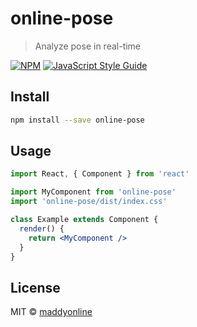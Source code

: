 # online-pose

> Analyze pose in real-time

[![NPM](https://img.shields.io/npm/v/online-pose.svg)](https://www.npmjs.com/package/online-pose) [![JavaScript Style Guide](https://img.shields.io/badge/code_style-standard-brightgreen.svg)](https://standardjs.com)

## Install

```bash
npm install --save online-pose
```

## Usage

```jsx
import React, { Component } from 'react'

import MyComponent from 'online-pose'
import 'online-pose/dist/index.css'

class Example extends Component {
  render() {
    return <MyComponent />
  }
}
```

## License

MIT © [maddyonline](https://github.com/maddyonline)
